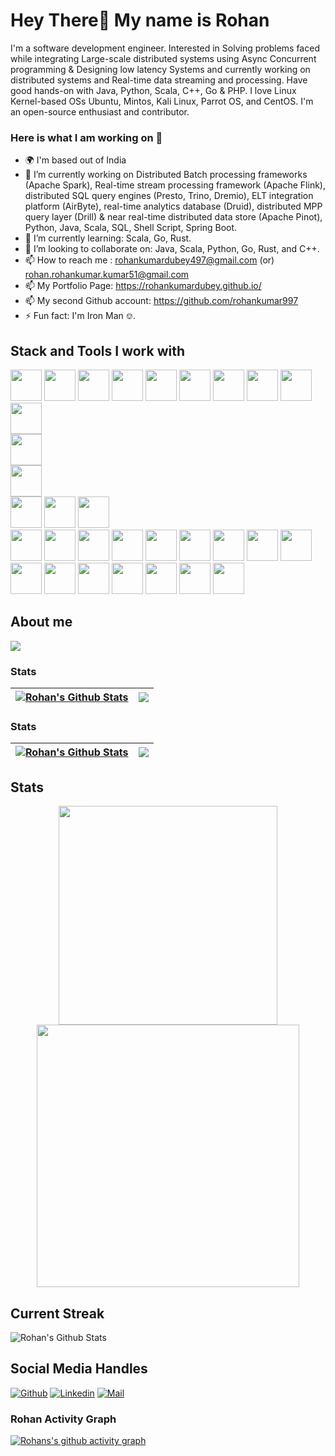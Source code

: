 Hey There👋 My name is Rohan
=============================
I'm a software development engineer. Interested in Solving problems faced while integrating Large-scale distributed systems using Async Concurrent programming & Designing low latency Systems and currently working on distributed systems and Real-time data streaming and processing. Have good hands-on with Java, Python, Scala, C++, Go & PHP. I love Linux Kernel-based OSs Ubuntu, Mintos, Kali Linux, Parrot OS, and CentOS. I'm an open-source enthusiast and contributor.

### Here is what I am working on 👋
- 🌍 I'm based out of India
- 🔭 I’m currently working on Distributed Batch processing frameworks (Apache Spark), Real-time stream processing framework (Apache Flink), distributed SQL query engines (Presto, Trino, Dremio), ELT integration platform (AirByte), real-time analytics database (Druid), distributed MPP query layer (Drill) & near real-time distributed data store (Apache Pinot), Python, Java, Scala, SQL, Shell Script, Spring Boot.
- 🌱 I’m currently learning: Scala, Go, Rust.
- 👯 I’m looking to collaborate on: Java, Scala, Python, Go, Rust, and C++.
- 📫 How to reach me : rohankumardubey497@gmail.com (or)  rohan.rohankumar.kumar51@gmail.com 
- 📫 My Portfolio Page: https://rohankumardubey.github.io/
- 📫 My second Github account: https://github.com/rohankumar997
- ⚡ Fun fact: I'm Iron Man ⎊.

## Stack and Tools I work with
<code><img height="50" src="https://www.vectorlogo.zone/logos/java/java-horizontal.svg"></code>
<code><img height="50" src="https://www.vectorlogo.zone/logos/python/python-ar21.svg"></code>
<code><img height="50" src="https://img.icons8.com/dusk/344/scala.png"></code>
<code><img height="50" src="https://www.vectorlogo.zone/logos/golang/golang-horizontal.svg"></code>
<code><img height="50" src="https://www.vectorlogo.zone/logos/rust-lang/rust-lang-icon.svg"></code>
<code><img height="50" src="https://cdn.worldvectorlogo.com/logos/c.svg"></code>
<code><img height="50" src="https://www.vectorlogo.zone/logos/php/php-horizontal.svg"></code>
<code><img height="50" src="https://www.vectorlogo.zone/logos/gnu_bash/gnu_bash-ar21.svg"></code>
<code><img height="50" src="https://www.vectorlogo.zone/logos/djangoproject/djangoproject-ar21.svg"></code>	
<code><img height="50" src="https://www.vectorlogo.zone/logos/apache_spark/apache_spark-ar21.svg"></code>	
<code><img height="50" src="https://www.vectorlogo.zone/logos/amazon_aws/amazon_aws-ar21.svg"></code>	
<code><img height="50" src="https://www.vectorlogo.zone/logos/apache_hadoop/apache_hadoop-ar21.svg"></code>		
<code><img height="50" src="https://www.vectorlogo.zone/logos/apache_hive/apache_hive-ar21.svg"></code>	
<code><img height="50" src="https://www.vectorlogo.zone/logos/mongodb/mongodb-ar21.svg"></code>
<code><img height="50" src="https://www.vectorlogo.zone/logos/mysql/mysql-horizontal.svg"></code>	
<code><img height="50" src="https://www.vectorlogo.zone/logos/mariadb/mariadb-ar21.svg"></code>
<code><img height="50" src="https://www.vectorlogo.zone/logos/postgresql/postgresql-ar21.svg"></code>
<code><img height="50" src="https://www.vectorlogo.zone/logos/apache_kafka/apache_kafka-ar21.svg"></code>
<code><img height="50" src="https://img.icons8.com/color/344/intellij-idea.png"></code>
<code><img height="50" src="https://img.icons8.com/color/344/pycharm.png"></code>
<code><img height="50" src="https://www.vectorlogo.zone/logos/visualstudio_code/visualstudio_code-ar21.svg"></code>
<code><img height="50" src="https://www.vectorlogo.zone/logos/vim/vim-ar21.svg"></code>
<code><img height="50" src="https://img.icons8.com/color/344/notepad-plus-plus.png"></code>
<code><img height="50" src="https://upload.wikimedia.org/wikipedia/commons/0/0b/UltraEditLogo.png"></code>
<code><img height="50" src="https://img.icons8.com/color/344/teradata.png"></code>
<code><img height="50" src="https://upload.wikimedia.org/wikipedia/commons/d/de/WinSCP_Logo.png"></code>
<code><img height="50" src="https://www.vectorlogo.zone/logos/github/github-ar21.svg"></code>
<code><img height="50" src="https://www.vectorlogo.zone/logos/apache/apache-official.svg"></code>
<code><img height="50" src="https://www.vectorlogo.zone/logos/opensource/opensource-ar21.svg"></code>
<code><img height="50" src="https://www.vectorlogo.zone/logos/redhat/redhat-ar21.svg"></code>
<code><img height="50" src="https://www.vectorlogo.zone/logos/gnu/gnu-ar21.svg"></code>


## About me
<p>
  <img src="https://github-profile-summary-cards.vercel.app/api/cards/profile-details?username=rohan-flutterint" />
  <br/>
</p>

### Stats
| <a href="https://github.com/rohan-flutterint/rohan-flutterint"><img align="center" src="https://github-readme-stats.vercel.app/api?username=rohan-flutterint&count_private=true&theme=buefy&show_icons=true&include_all_commits=true&show=prs_merged,prs_merged_percentage" alt="Rohan's Github Stats" /></a> | <a href="https://github.com/rohan-flutterint/rohan-flutterint"><img align="center" src="https://github-readme-stats.vercel.app/api/top-langs/?username=rohan-flutterint&layout=compact&theme=buefy&hide_border=true&langs_count=8" /></a> |
| ------------- | ------------- |

### Stats
| <a href="https://github.com/rohan-flutterint/rohan-flutterint"><img align="center" src="https://github-readme-stats.vercel.app/api?username=rohan-flutterint&count_private=true&theme=buefy&show_icons=true&include_all_commits=true" alt="Rohan's Github Stats" /></a> | <a href="https://github.com/rohan-flutterint/rohan-flutterint"><img align="center" src="https://github-readme-stats.vercel.app/api/top-langs/?username=rohan-flutterint&layout=compact&theme=buefy&hide_border=true&langs_count=8" /></a> |
| ------------- | ------------- |

## Stats
<p align="center">
  <img src="https://github-readme-stats.vercel.app/api/top-langs/?username=rohan-flutterint&layout=compact&theme=buefy&hide_border=true&langs_count=8" width="350"/>
  <img src="https://github-readme-stats.vercel.app/api?username=rohan-flutterint&count_private=true&theme=buefy&show_icons=true&include_all_commits=true&show=prs_merged,prs_merged_percentage" width="420"/>
</p>


## Current Streak
<p>
<img align="center" src="https://streak-stats.demolab.com/?user=rohan-flutterint" alt="Rohan's Github Stats" /></a>
</p>

## Social Media Handles
[![Github](https://img.shields.io/github/followers/rohan-flutterint?label=Follow&style=social)](https://github.com/rohan-flutterint)
[![Linkedin](https://img.shields.io/badge/-Rohan%20Kumar%20Dubey-blue?style=flat-square&logo=linkedin&logoColor=white&link=)](https://www.linkedin.com/in/rohan-kumar-dubey-3a9a31156/)
[![Mail](https://img.shields.io/badge/-rohankumardubey497@gmail.com-gray?style=flat-square&logo=gmail&logoColor=red&link=)](mailto:rohankumardubey497@gmail.com)



### Rohan Activity Graph
[![Rohans's github activity graph](https://github-readme-activity-graph.vercel.app/graph?username=rohan-flutterint&theme=github-compact&bg_color=000000&color=00FF00&line=ff0000&point=FFFF00&area=true&hide_border=true)](https://github.com/rohan-flutterint/github-readme-activity-graph)


